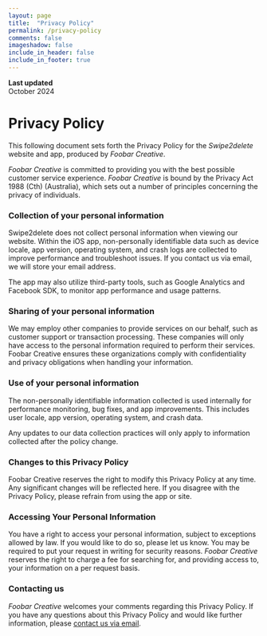 ```yaml
---
layout: page
title:  "Privacy Policy"
permalink: /privacy-policy
comments: false
imageshadow: false
include_in_header: false
include_in_footer: true
---
```


**Last updated**  
October 2024

# Privacy Policy

This following document sets forth the Privacy Policy for the _Swipe2delete_ website and app, produced by _Foobar Creative_.

_Foobar Creative_ is committed to providing you with the best possible customer service experience. _Foobar Creative_ is bound by the Privacy Act 1988 (Cth) (Australia), which sets out a number of principles concerning the privacy of individuals.

### Collection of your personal information

Swipe2delete does not collect personal information when viewing our website. Within the iOS app, non-personally identifiable data such as device locale, app version, operating system, and crash logs are collected to improve performance and troubleshoot issues. If you contact us via email, we will store your email address.

The app may also utilize third-party tools, such as Google Analytics and Facebook SDK, to monitor app performance and usage patterns.

### Sharing of your personal information

We may employ other companies to provide services on our behalf, such as customer support or transaction processing. These companies will only have access to the personal information required to perform their services. Foobar Creative ensures these organizations comply with confidentiality and privacy obligations when handling your information.

### Use of your personal information

The non-personally identifiable information collected is used internally for performance monitoring, bug fixes, and app improvements. This includes user locale, app version, operating system, and crash data.

Any updates to our data collection practices will only apply to information collected after the policy change.

### Changes to this Privacy Policy

Foobar Creative reserves the right to modify this Privacy Policy at any time. Any significant changes will be reflected here. If you disagree with the Privacy Policy, please refrain from using the app or site.

### Accessing Your Personal Information

You have a right to access your personal information, subject to exceptions allowed by law. If you would like to do so, please let us know. You may be required to put your request in writing for security reasons. _Foobar Creative_ reserves the right to charge a fee for searching for, and providing access to, your information on a per request basis.

### Contacting us

_Foobar Creative_ welcomes your comments regarding this Privacy Policy. If you have any questions about this Privacy Policy and would like further information, please [contact us via email](mailto:support@swipe2delete.app).